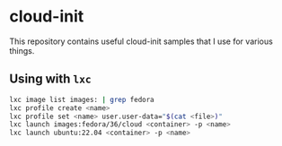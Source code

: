 # cloud-init

This repository contains useful cloud-init samples that I use for various things.

## Using with `lxc`

```bash
lxc image list images: | grep fedora
lxc profile create <name>
lxc profile set <name> user.user-data="$(cat <file>)"
lxc launch images:fedora/36/cloud <container> -p <name>
lxc launch ubuntu:22.04 <container> -p <name>
```